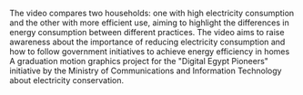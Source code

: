 The video compares two households: one with high electricity consumption and the other with more efficient use, aiming to highlight the differences in energy consumption between different practices.
The video aims to raise awareness about the importance of reducing electricity consumption and how to follow government initiatives to achieve energy efficiency in homes
A graduation motion graphics project for the "Digital Egypt Pioneers" initiative by the Ministry of Communications and Information Technology about electricity conservation.
